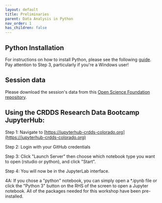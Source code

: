 ```yaml
---
layout: default
title: Preliminaries
parent: Data Analysis in Python
nav_order: 1
has_children: false
---
```



## Python Installation

For instructions on how to install Python, please see the following [guide](https://carpentries.github.io/workshop-template/#python). Pay attention to Step 3, particularly if you're a Windows user!

## Session data

Please download the session's data from this [Open Science Foundation repository](https://osf.io/zcw7b/).

## Using the CRDDS Research Data Bootcamp JupyterHub:

Step 1: Navigate to [https://jupyterhub-crdds-colorado.org](https://jupyterhub-crdds-colorado.org)

Step 2: Login with your GitHub credentials

Step 3: Click "Launch Server" then choose which notebook type you want to open (rstudio or python), and click "Start".  

Step 4: You will now be in the JupyterLab interface. 

4A: If you chose a "python" notebook, you can simply open a *.ipynb file or click the "Python 3" button on the RHS of the screen to open a Jupyter notebook.  All of the packages needed for this workshop have been pre-installed.
